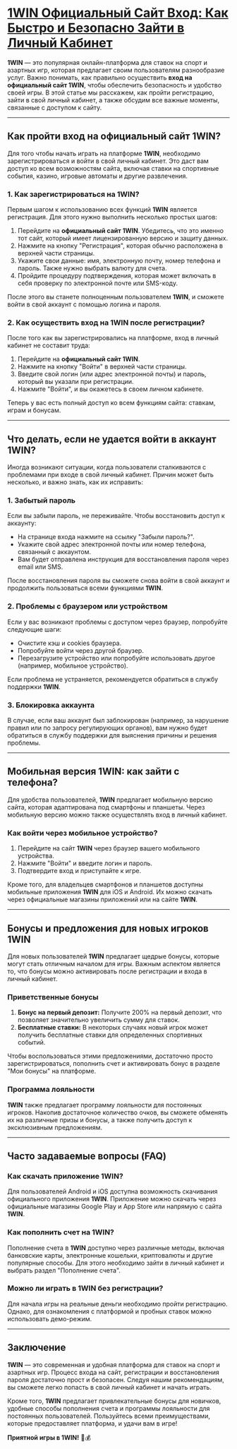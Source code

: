# [1WIN Официальный Сайт Вход: Как Быстро и Безопасно Зайти в Личный Кабинет](https://brandplay.link/9sD8CZLQ)

**1WIN** — это популярная онлайн-платформа для ставок на спорт и азартных игр, которая предлагает своим пользователям разнообразие услуг. Важно понимать, как правильно осуществить **вход на официальный сайт 1WIN**, чтобы обеспечить безопасность и удобство своей игры. В этой статье мы расскажем, как пройти регистрацию, зайти в свой личный кабинет, а также обсудим все важные моменты, связанные с доступом к сайту.

***

## Как пройти вход на официальный сайт 1WIN?

Для того чтобы начать играть на платформе **1WIN**, необходимо зарегистрироваться и войти в свой личный кабинет. Это даст вам доступ ко всем возможностям сайта, включая ставки на спортивные события, казино, игровые автоматы и другие развлечения.

### 1. **Как зарегистрироваться на 1WIN?**

Первым шагом к использованию всех функций **1WIN** является регистрация. Для этого нужно выполнить несколько простых шагов:

1. Перейдите на **официальный сайт 1WIN**. Убедитесь, что это именно тот сайт, который имеет лицензированную версию и защиту данных.
2. Нажмите на кнопку "Регистрация", которая обычно расположена в верхней части страницы.
3. Укажите свои данные: имя, электронную почту, номер телефона и пароль. Также нужно выбрать валюту для счета.
4. Пройдите процедуру подтверждения, которая может включать в себя проверку по электронной почте или SMS-коду.

После этого вы станете полноценным пользователем **1WIN**, и сможете войти в свой аккаунт с помощью логина и пароля.

### 2. **Как осуществить вход на 1WIN после регистрации?**

После того как вы зарегистрировались на платформе, вход в личный кабинет не составит труда:

1. Перейдите на **официальный сайт 1WIN**.
2. Нажмите на кнопку "Войти" в верхней части страницы.
3. Введите свой логин (или адрес электронной почты) и пароль, который вы указали при регистрации.
4. Нажмите "Войти", и вы окажетесь в своем личном кабинете.

Теперь у вас есть полный доступ ко всем функциям сайта: ставкам, играм и бонусам.

***

## Что делать, если не удается войти в аккаунт 1WIN?

Иногда возникают ситуации, когда пользователи сталкиваются с проблемами при входе в свой личный кабинет. Причин может быть несколько, и важно знать, как их исправить:

### 1. **Забытый пароль**

Если вы забыли пароль, не переживайте. Чтобы восстановить доступ к аккаунту:

* На странице входа нажмите на ссылку "Забыли пароль?".
* Укажите свой адрес электронной почты или номер телефона, связанный с аккаунтом.
* Вам будет отправлена инструкция для восстановления пароля через email или SMS.

После восстановления пароля вы сможете снова войти в свой аккаунт и продолжить пользоваться всеми функциями **1WIN**.

### 2. **Проблемы с браузером или устройством**

Если у вас возникают проблемы с доступом через браузер, попробуйте следующие шаги:

* Очистите кэш и cookies браузера.
* Попробуйте войти через другой браузер.
* Перезагрузите устройство или попробуйте использовать другое (например, мобильное устройство).

Если проблема не устраняется, рекомендуется обратиться в службу поддержки **1WIN**.

### 3. **Блокировка аккаунта**

В случае, если ваш аккаунт был заблокирован (например, за нарушение правил или по запросу регулирующих органов), вам нужно будет обратиться в службу поддержки для выяснения причины и решения проблемы.

***

## Мобильная версия 1WIN: как зайти с телефона?

Для удобства пользователей, **1WIN** предлагает мобильную версию сайта, которая адаптирована под смартфоны и планшеты. Через мобильную версию можно также осуществлять вход в личный кабинет.

### Как войти через мобильное устройство?

1. Перейдите на сайт **1WIN** через браузер вашего мобильного устройства.
2. Нажмите "Войти" и введите логин и пароль.
3. Подтвердите вход и приступайте к игре.

Кроме того, для владельцев смартфонов и планшетов доступны мобильные приложения **1WIN** для iOS и Android. Их можно скачать через официальные магазины приложений или на сайте **1WIN**.

***

## Бонусы и предложения для новых игроков 1WIN

Для новых пользователей **1WIN** предлагает щедрые бонусы, которые могут стать отличным началом для игры. Важным аспектом является то, что бонусы можно активировать после регистрации и входа в личный кабинет.

### Приветственные бонусы

1. **Бонус на первый депозит:** Получите 200% на первый депозит, что позволяет значительно увеличить сумму для ставок.
2. **Бесплатные ставки:** В некоторых случаях новый игрок может получить бесплатные ставки для определенных спортивных событий.

Чтобы воспользоваться этими предложениями, достаточно просто зарегистрироваться, пополнить счет и активировать бонус в разделе "Мои бонусы" на платформе.

### Программа лояльности

**1WIN** также предлагает программу лояльности для постоянных игроков. Накопив достаточное количество очков, вы сможете обменять их на различные призы и бонусы, а также получить доступ к эксклюзивным предложениям.

***

## Часто задаваемые вопросы (FAQ)

### Как скачать приложение 1WIN?

Для пользователей Android и iOS доступна возможность скачивания официального приложения **1WIN**. Приложение можно скачать через официальные магазины Google Play и App Store или напрямую с сайта **1WIN**.

### Как пополнить счет на 1WIN?

Пополнение счета в **1WIN** доступно через различные методы, включая банковские карты, электронные кошельки, криптовалюты и другие популярные способы. Для этого необходимо зайти в личный кабинет и выбрать раздел "Пополнение счета".

### Можно ли играть в 1WIN без регистрации?

Для начала игры на реальные деньги необходимо пройти регистрацию. Однако, для ознакомления с платформой и пробных ставок можно использовать демо-режим.

***

## Заключение

**1WIN** — это современная и удобная платформа для ставок на спорт и азартных игр. Процесс входа на сайт, регистрации и восстановления пароля достаточно прост и безопасен. Следуя нашим рекомендациям, вы сможете легко попасть в свой личный кабинет и начать играть.

Кроме того, **1WIN** предлагает привлекательные бонусы для новичков, удобные способы пополнения счета и программы лояльности для постоянных пользователей. Пользуйтесь всеми преимуществами, которые предоставляет платформа, и удачи вам в игре!

**Приятной игры в 1WIN!** 🎰💰
